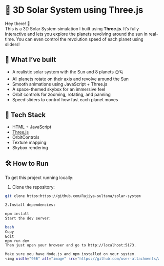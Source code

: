 # 🌌 3D Solar System using Three.js

Hey there! 👋  
This is a 3D Solar System simulation I built using **Three.js**. It’s fully interactive and lets you explore the planets revolving around the sun in real-time. You can even control the revolution speed of each planet using sliders!

## 🚀 What I’ve built

- A realistic solar system with the Sun and 8 planets 🌞🪐
- All planets rotate on their axis and revolve around the Sun
- Smooth animations using JavaScript + Three.js
- A space-themed skybox for an immersive feel
- Orbit controls for zooming, rotating, and panning
- Speed sliders to control how fast each planet moves

## 🧠 Tech Stack

- HTML + JavaScript
- [Three.js](https://threejs.org/)
- OrbitControls
- Texture mapping
- Skybox rendering

## 🛠️ How to Run

To get this project running locally:

1. Clone the repository:

```bash
git clone https:https://github.com/Rajiya-sultana/solar-system

2.Install dependencies:

npm install
Start the dev server:

bash
Copy
Edit
npm run dev
Then just open your browser and go to http://localhost:5173.

Make sure you have Node.js and npm installed on your system.
<img width="956" alt="image" src="https://github.com/user-attachments/assets/ad664fa4-09b6-445b-92b4-995a17da29c3" />

